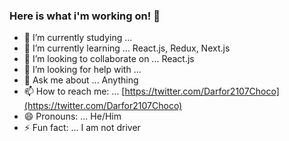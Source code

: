 ### Here is what i'm working on! 👋


- 🔭 I’m currently studying ... 
- 🌱 I’m currently learning ... React.js, Redux, Next.js
- 👯 I’m looking to collaborate on ... React.js
- 🤔 I’m looking for help with ...
- 💬 Ask me about ... Anything
- 📫 How to reach me: ... [https://twitter.com/Darfor2107Choco](https://twitter.com/Darfor2107Choco)
- 😄 Pronouns: ... He/Him
- ⚡ Fun fact: ... I am not driver

